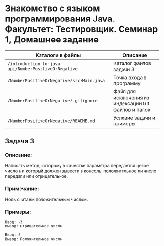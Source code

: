 # Знакомство с языком программирования Java. Факультет: Тестировщик. Семинар 1, Домашнее задание

Каталоги и файлы                                     | Описание
-----------------------------------------------------|-----------------------------------------------------
`/introduction-to-java-api/NumberPositiveOrNegative` | Каталог файлов задачи 3
`/NumberPositiveOrNegative/src/Main.java`            | Точка входа в программу
`/NumberPositiveOrNegative/.gitignore`               | Файл для исключения из индексации Git файлов и папок
`/NumberPositiveOrNegative/README.md`                | Условие задачи и примеры

## Задача 3

### Описание:

Написать метод, которому в качестве параметра передается целое число `n` и который должен вывести в консоль, положительное ли число передали или отрицательное.

### Примечание:

Ноль считаем положительным числом.

### Примеры:

```
Ввод: -3
Вывод: Отрицательное число
```
```
Ввод: 5
Вывод: Положительное число
```


